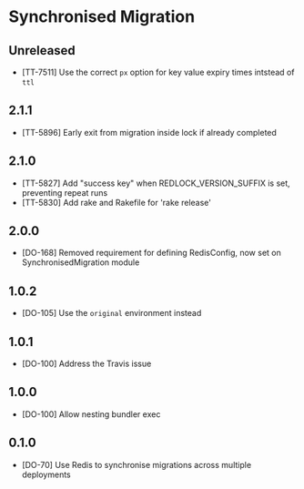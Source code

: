# Synchronised Migration

## Unreleased

* [TT-7511] Use the correct `px` option for key value expiry times intstead of `ttl`

## 2.1.1

* [TT-5896] Early exit from migration inside lock if already completed

## 2.1.0

* [TT-5827] Add "success key" when REDLOCK_VERSION_SUFFIX is set, preventing repeat runs
* [TT-5830] Add rake and Rakefile for 'rake release'

## 2.0.0

* [DO-168] Removed requirement for defining RedisConfig, now set on
  SynchronisedMigration module

## 1.0.2

* [DO-105] Use the `original` environment instead

## 1.0.1

* [DO-100] Address the Travis issue

## 1.0.0

* [DO-100] Allow nesting bundler exec

## 0.1.0

* [DO-70] Use Redis to synchronise migrations across multiple deployments
